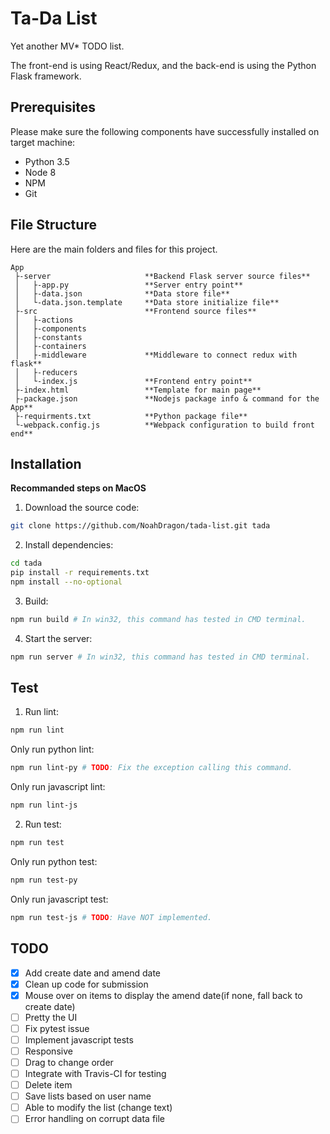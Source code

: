# Ta-Da List

Yet another MV* TODO list.

The front-end is using React/Redux, and the back-end is using the Python Flask framework.


## Prerequisites

Please make sure the following components have successfully installed on target machine:

* Python 3.5
* Node 8
* NPM
* Git

## File Structure

Here are the main folders and files for this project.

```
App
 ├-server                     **Backend Flask server source files**
 │   ├-app.py                 **Server entry point**
 │   ├-data.json              **Data store file**
 │   └-data.json.template     **Data store initialize file**
 ├-src                        **Frontend source files**
 │   ├-actions
 │   ├-components
 │   ├-constants
 │   ├-containers
 │   ├-middleware             **Middleware to connect redux with flask**
 │   ├-reducers
 │   └-index.js               **Frontend entry point**
 ├-index.html                 **Template for main page**
 ├-package.json               **Nodejs package info & command for the App**
 ├-requirments.txt            **Python package file**
 └-webpack.config.js          **Webpack configuration to build front end**
```

## Installation

**Recommanded steps on MacOS**

1. Download the source code:
```sh
git clone https://github.com/NoahDragon/tada-list.git tada
```
2. Install dependencies:
```sh
cd tada
pip install -r requirements.txt
npm install --no-optional
```
3. Build:
```sh
npm run build # In win32, this command has tested in CMD terminal.
```
4. Start the server:
```sh
npm run server # In win32, this command has tested in CMD terminal.
```

## Test

1. Run lint:
```sh
npm run lint
```
Only run python lint:
```sh
npm run lint-py # TODO: Fix the exception calling this command.
```
Only run javascript lint:
```sh
npm run lint-js
```
2. Run test:
```sh
npm run test
```
Only run python test:
```sh
npm run test-py
```
Only run javascript test:
```sh
npm run test-js # TODO: Have NOT implemented.
```

## TODO

- [x] Add create date and amend date
- [x] Clean up code for submission
- [x] Mouse over on items to display the amend date(if none, fall back to create date)
- [ ] Pretty the UI
- [ ] Fix pytest issue
- [ ] Implement javascript tests
- [ ] Responsive
- [ ] Drag to change order
- [ ] Integrate with Travis-CI for testing
- [ ] Delete item
- [ ] Save lists based on user name
- [ ] Able to modify the list (change text)
- [ ] Error handling on corrupt data file
